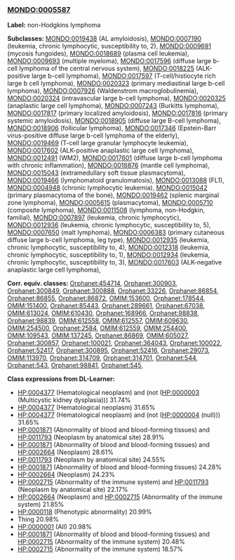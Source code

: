 
### [MONDO:0005587](http://purl.obolibrary.org/obo/MONDO_0005587)
**Label:** non-Hodgkins lymphoma

**Subclasses:** [MONDO:0019438](http://purl.obolibrary.org/obo/MONDO_0019438) (AL amyloidosis), [MONDO:0007190](http://purl.obolibrary.org/obo/MONDO_0007190) (leukemia, chronic lymphocytic, susceptibility to, 2), [MONDO:0009691](http://purl.obolibrary.org/obo/MONDO_0009691) (mycosis fungoides), [MONDO:0018689](http://purl.obolibrary.org/obo/MONDO_0018689) (plasma cell leukemia), [MONDO:0009693](http://purl.obolibrary.org/obo/MONDO_0009693) (multiple myeloma), [MONDO:0017596](http://purl.obolibrary.org/obo/MONDO_0017596) (diffuse large b-cell lymphoma of the central nervous system), [MONDO:0018225](http://purl.obolibrary.org/obo/MONDO_0018225) (ALK-positive large b-cell lymphoma), [MONDO:0017597](http://purl.obolibrary.org/obo/MONDO_0017597) (T-cell/histiocyte rich large b cell lymphoma), [MONDO:0020323](http://purl.obolibrary.org/obo/MONDO_0020323) (primary mediastinal large b-cell lymphoma), [MONDO:0007926](http://purl.obolibrary.org/obo/MONDO_0007926) (Waldenstrom macroglobulinemia), [MONDO:0020324](http://purl.obolibrary.org/obo/MONDO_0020324) (intravascular large b-cell lymphoma), [MONDO:0020325](http://purl.obolibrary.org/obo/MONDO_0020325) (anaplastic large cell lymphoma), [MONDO:0007243](http://purl.obolibrary.org/obo/MONDO_0007243) (Burkitts lymphoma), [MONDO:0017817](http://purl.obolibrary.org/obo/MONDO_0017817) (primary localized amyloidosis), [MONDO:0017816](http://purl.obolibrary.org/obo/MONDO_0017816) (primary systemic amyloidosis), [MONDO:0018905](http://purl.obolibrary.org/obo/MONDO_0018905) (diffuse large B-cell lymphoma), [MONDO:0018906](http://purl.obolibrary.org/obo/MONDO_0018906) (follicular lymphoma), [MONDO:0017346](http://purl.obolibrary.org/obo/MONDO_0017346) (Epstein-Barr virus-positive diffuse large b-cell lymphoma of the elderly), [MONDO:0019469](http://purl.obolibrary.org/obo/MONDO_0019469) (T-cell large granular lymphocyte leukemia), [MONDO:0017602](http://purl.obolibrary.org/obo/MONDO_0017602) (ALK-positive anaplastic large cell lymphoma), [MONDO:0012491](http://purl.obolibrary.org/obo/MONDO_0012491) (WM2), [MONDO:0017601](http://purl.obolibrary.org/obo/MONDO_0017601) (diffuse large b-cell lymphoma with chronic inflammation), [MONDO:0018876](http://purl.obolibrary.org/obo/MONDO_0018876) (mantle cell lymphoma), [MONDO:0015043](http://purl.obolibrary.org/obo/MONDO_0015043) (extramedullary soft tissue plasmacytoma), [MONDO:0019466](http://purl.obolibrary.org/obo/MONDO_0019466) (lymphomatoid granulomatosis), [MONDO:0013088](http://purl.obolibrary.org/obo/MONDO_0013088) (FL1), [MONDO:0004948](http://purl.obolibrary.org/obo/MONDO_0004948) (chronic lymphocytic leukemia), [MONDO:0015042](http://purl.obolibrary.org/obo/MONDO_0015042) (primary plasmacytoma of the bone), [MONDO:0019462](http://purl.obolibrary.org/obo/MONDO_0019462) (splenic marginal zone lymphoma), [MONDO:0005615](http://purl.obolibrary.org/obo/MONDO_0005615) (plasmacytoma), [MONDO:0005710](http://purl.obolibrary.org/obo/MONDO_0005710) (composite lymphoma), [MONDO:0011508](http://purl.obolibrary.org/obo/MONDO_0011508) (lymphoma, non-Hodgkin, familial), [MONDO:0007897](http://purl.obolibrary.org/obo/MONDO_0007897) (leukemia, chronic lymphocytic), [MONDO:0012936](http://purl.obolibrary.org/obo/MONDO_0012936) (leukemia, chronic lymphocytic, susceptibility to, 5), [MONDO:0007650](http://purl.obolibrary.org/obo/MONDO_0007650) (malt lymphoma), [MONDO:0006383](http://purl.obolibrary.org/obo/MONDO_0006383) (primary cutaneous diffuse large b-cell lymphoma, leg type), [MONDO:0012935](http://purl.obolibrary.org/obo/MONDO_0012935) (leukemia, chronic lymphocytic, susceptibility to, 4), [MONDO:0012318](http://purl.obolibrary.org/obo/MONDO_0012318) (leukemia, chronic lymphocytic, susceptibility to, 1), [MONDO:0012934](http://purl.obolibrary.org/obo/MONDO_0012934) (leukemia, chronic lymphocytic, susceptibility to, 3), [MONDO:0017603](http://purl.obolibrary.org/obo/MONDO_0017603) (ALK-negative anaplastic large cell lymphoma), 

**Corr. equiv. classes:** [Orphanet:454714](http://www.orpha.net/ORDO/Orphanet_454714), [Orphanet:300903](http://www.orpha.net/ORDO/Orphanet_300903), [Orphanet:300849](http://www.orpha.net/ORDO/Orphanet_300849), [Orphanet:300888](http://www.orpha.net/ORDO/Orphanet_300888), [Orphanet:33226](http://www.orpha.net/ORDO/Orphanet_33226), [Orphanet:86854](http://www.orpha.net/ORDO/Orphanet_86854), [Orphanet:86855](http://www.orpha.net/ORDO/Orphanet_86855), [Orphanet:86872](http://www.orpha.net/ORDO/Orphanet_86872), [OMIM:153600](http://purl.obolibrary.org/obo/OMIM_153600), [Orphanet:178544](http://www.orpha.net/ORDO/Orphanet_178544), [OMIM:151400](http://purl.obolibrary.org/obo/OMIM_151400), [Orphanet:85443](http://www.orpha.net/ORDO/Orphanet_85443), [Orphanet:289661](http://www.orpha.net/ORDO/Orphanet_289661), [Orphanet:67038](http://www.orpha.net/ORDO/Orphanet_67038), [OMIM:613024](http://purl.obolibrary.org/obo/OMIM_613024), [OMIM:610430](http://purl.obolibrary.org/obo/OMIM_610430), [Orphanet:168966](http://www.orpha.net/ORDO/Orphanet_168966), [Orphanet:98838](http://www.orpha.net/ORDO/Orphanet_98838), [Orphanet:98839](http://www.orpha.net/ORDO/Orphanet_98839), [OMIM:612558](http://purl.obolibrary.org/obo/OMIM_612558), [OMIM:612557](http://purl.obolibrary.org/obo/OMIM_612557), [OMIM:609630](http://purl.obolibrary.org/obo/OMIM_609630), [OMIM:254500](http://purl.obolibrary.org/obo/OMIM_254500), [Orphanet:2584](http://www.orpha.net/ORDO/Orphanet_2584), [OMIM:612559](http://purl.obolibrary.org/obo/OMIM_612559), [OMIM:254400](http://purl.obolibrary.org/obo/OMIM_254400), [OMIM:109543](http://purl.obolibrary.org/obo/OMIM_109543), [OMIM:137245](http://purl.obolibrary.org/obo/OMIM_137245), [Orphanet:86869](http://www.orpha.net/ORDO/Orphanet_86869), [OMIM:605027](http://purl.obolibrary.org/obo/OMIM_605027), [Orphanet:300857](http://www.orpha.net/ORDO/Orphanet_300857), [Orphanet:100021](http://www.orpha.net/ORDO/Orphanet_100021), [Orphanet:364043](http://www.orpha.net/ORDO/Orphanet_364043), [Orphanet:100022](http://www.orpha.net/ORDO/Orphanet_100022), [Orphanet:52417](http://www.orpha.net/ORDO/Orphanet_52417), [Orphanet:300895](http://www.orpha.net/ORDO/Orphanet_300895), [Orphanet:52416](http://www.orpha.net/ORDO/Orphanet_52416), [Orphanet:29073](http://www.orpha.net/ORDO/Orphanet_29073), [OMIM:113970](http://purl.obolibrary.org/obo/OMIM_113970), [Orphanet:314709](http://www.orpha.net/ORDO/Orphanet_314709), [Orphanet:314701](http://www.orpha.net/ORDO/Orphanet_314701), [Orphanet:544](http://www.orpha.net/ORDO/Orphanet_544), [Orphanet:543](http://www.orpha.net/ORDO/Orphanet_543), [Orphanet:98841](http://www.orpha.net/ORDO/Orphanet_98841), [Orphanet:545](http://www.orpha.net/ORDO/Orphanet_545), 

**Class expressions from DL-Learner:**

- [HP:0004377](http://purl.obolibrary.org/obo/HP_0004377) (Hematological neoplasm) and (not ([HP:0000003](http://purl.obolibrary.org/obo/HP_0000003) (Multicystic kidney dysplasia))) 31.74%
- [HP:0004377](http://purl.obolibrary.org/obo/HP_0004377) (Hematological neoplasm) 31.65%
- [HP:0004377](http://purl.obolibrary.org/obo/HP_0004377) (Hematological neoplasm) and (not ([HP:0000004](http://purl.obolibrary.org/obo/HP_0000004) (null))) 31.65%
- [HP:0001871](http://purl.obolibrary.org/obo/HP_0001871) (Abnormality of blood and blood-forming tissues) and [HP:0011793](http://purl.obolibrary.org/obo/HP_0011793) (Neoplasm by anatomical site) 28.91%
- [HP:0001871](http://purl.obolibrary.org/obo/HP_0001871) (Abnormality of blood and blood-forming tissues) and [HP:0002664](http://purl.obolibrary.org/obo/HP_0002664) (Neoplasm) 28.61%
- [HP:0011793](http://purl.obolibrary.org/obo/HP_0011793) (Neoplasm by anatomical site) 24.55%
- [HP:0001871](http://purl.obolibrary.org/obo/HP_0001871) (Abnormality of blood and blood-forming tissues) 24.28%
- [HP:0002664](http://purl.obolibrary.org/obo/HP_0002664) (Neoplasm) 24.23%
- [HP:0002715](http://purl.obolibrary.org/obo/HP_0002715) (Abnormality of the immune system) and [HP:0011793](http://purl.obolibrary.org/obo/HP_0011793) (Neoplasm by anatomical site) 22.17%
- [HP:0002664](http://purl.obolibrary.org/obo/HP_0002664) (Neoplasm) and [HP:0002715](http://purl.obolibrary.org/obo/HP_0002715) (Abnormality of the immune system) 21.85%
- [HP:0000118](http://purl.obolibrary.org/obo/HP_0000118) (Phenotypic abnormality) 20.99%
- Thing 20.98%
- [HP:0000001](http://purl.obolibrary.org/obo/HP_0000001) (All) 20.98%
- [HP:0001871](http://purl.obolibrary.org/obo/HP_0001871) (Abnormality of blood and blood-forming tissues) and [HP:0002715](http://purl.obolibrary.org/obo/HP_0002715) (Abnormality of the immune system) 20.48%
- [HP:0002715](http://purl.obolibrary.org/obo/HP_0002715) (Abnormality of the immune system) 18.57%


